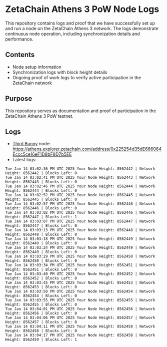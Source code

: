 # ZetaChain Athens 3 PoW Node Logs
This repository contains logs and proof that we have successfully set up and run a node on the ZetaChain Athens 3 network. The logs demonstrate continuous node operation, including synchronization details and performance.

## Contents
- Node setup information
- Synchronization logs with block height details
- Ongoing proof of work logs to verify active participation in the ZetaChain network

## Purpose
This repository serves as documentation and proof of participation in the ZetaChain Athens 3 PoW testnet.

## Logs

- [Third Bunny](https://thirdbunny.xyz/) node: https://athens.explorer.zetachain.com/address/0x225254d35dE666064Eccc5ce16eF1D8bF8D7b5EE
- Latest logs:
```
Tue Jan 14 03:02:36 PM UTC 2025 Your Node Height: 8562442 | Network Height: 8562442 | Blocks Left: 0
Tue Jan 14 03:02:41 PM UTC 2025 Your Node Height: 8562443 | Network Height: 8562443 | Blocks Left: 0
Tue Jan 14 03:02:46 PM UTC 2025 Your Node Height: 8562444 | Network Height: 8562444 | Blocks Left: 0
Tue Jan 14 03:02:52 PM UTC 2025 Your Node Height: 8562445 | Network Height: 8562445 | Blocks Left: 0
Tue Jan 14 03:02:57 PM UTC 2025 Your Node Height: 8562446 | Network Height: 8562446 | Blocks Left: 0
Tue Jan 14 03:03:02 PM UTC 2025 Your Node Height: 8562446 | Network Height: 8562447 | Blocks Left: 1
Tue Jan 14 03:03:07 PM UTC 2025 Your Node Height: 8562447 | Network Height: 8562447 | Blocks Left: 0
Tue Jan 14 03:03:13 PM UTC 2025 Your Node Height: 8562448 | Network Height: 8562448 | Blocks Left: 0
Tue Jan 14 03:03:18 PM UTC 2025 Your Node Height: 8562449 | Network Height: 8562449 | Blocks Left: 0
Tue Jan 14 03:03:24 PM UTC 2025 Your Node Height: 8562449 | Network Height: 8562449 | Blocks Left: 0
Tue Jan 14 03:03:29 PM UTC 2025 Your Node Height: 8562450 | Network Height: 8562450 | Blocks Left: 0
Tue Jan 14 03:03:34 PM UTC 2025 Your Node Height: 8562451 | Network Height: 8562451 | Blocks Left: 0
Tue Jan 14 03:03:40 PM UTC 2025 Your Node Height: 8562452 | Network Height: 8562452 | Blocks Left: 0
Tue Jan 14 03:03:45 PM UTC 2025 Your Node Height: 8562453 | Network Height: 8562453 | Blocks Left: 0
Tue Jan 14 03:03:50 PM UTC 2025 Your Node Height: 8562454 | Network Height: 8562454 | Blocks Left: 0
Tue Jan 14 03:03:55 PM UTC 2025 Your Node Height: 8562455 | Network Height: 8562455 | Blocks Left: 0
Tue Jan 14 03:04:01 PM UTC 2025 Your Node Height: 8562456 | Network Height: 8562456 | Blocks Left: 0
Tue Jan 14 03:04:06 PM UTC 2025 Your Node Height: 8562457 | Network Height: 8562457 | Blocks Left: 0
Tue Jan 14 03:04:11 PM UTC 2025 Your Node Height: 8562458 | Network Height: 8562458 | Blocks Left: 0
Tue Jan 14 03:04:17 PM UTC 2025 Your Node Height: 8562458 | Network Height: 8562459 | Blocks Left: 1
```
